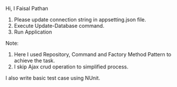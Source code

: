 Hi, I Faisal Pathan

1. Please update connection string in appsetting.json file.
2. Execute Update-Database command.
3. Run Application

Note: 

1. Here I used Repository, Command and Factory Method Pattern to achieve the task.
2. I skip Ajax crud operation to simplified process.


I also write basic test case using NUnit.